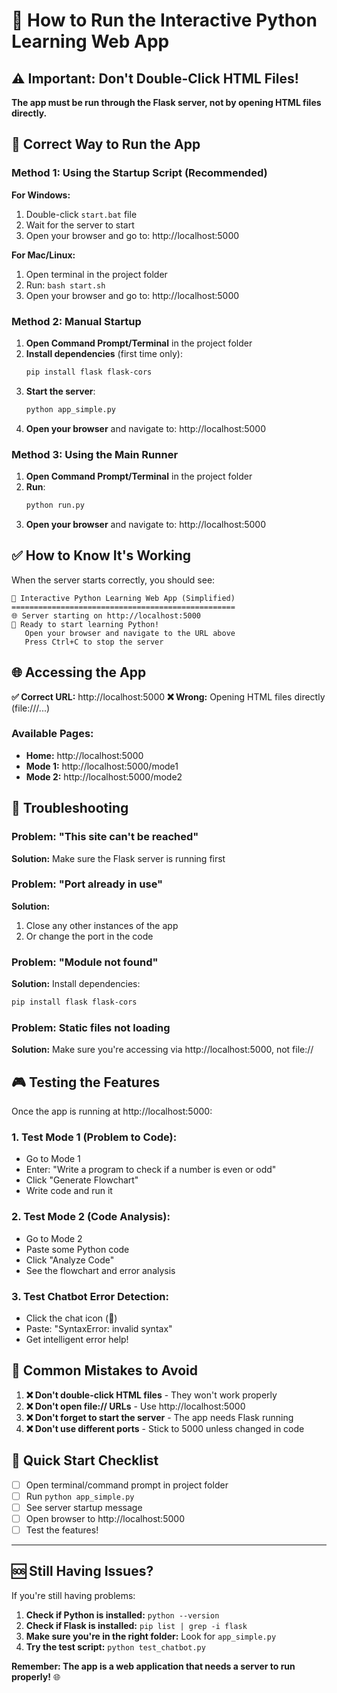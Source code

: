 # 🚀 How to Run the Interactive Python Learning Web App

## ⚠️ Important: Don't Double-Click HTML Files!

**The app must be run through the Flask server, not by opening HTML files directly.**

## 🎯 Correct Way to Run the App

### **Method 1: Using the Startup Script (Recommended)**

**For Windows:**
1. Double-click `start.bat` file
2. Wait for the server to start
3. Open your browser and go to: http://localhost:5000

**For Mac/Linux:**
1. Open terminal in the project folder
2. Run: `bash start.sh`
3. Open your browser and go to: http://localhost:5000

### **Method 2: Manual Startup**

1. **Open Command Prompt/Terminal** in the project folder
2. **Install dependencies** (first time only):
   ```bash
   pip install flask flask-cors
   ```
3. **Start the server**:
   ```bash
   python app_simple.py
   ```
4. **Open your browser** and navigate to: http://localhost:5000

### **Method 3: Using the Main Runner**

1. **Open Command Prompt/Terminal** in the project folder
2. **Run**:
   ```bash
   python run.py
   ```
3. **Open your browser** and navigate to: http://localhost:5000

## ✅ How to Know It's Working

When the server starts correctly, you should see:
```
🐍 Interactive Python Learning Web App (Simplified)
==================================================
🌐 Server starting on http://localhost:5000
🚀 Ready to start learning Python!
   Open your browser and navigate to the URL above
   Press Ctrl+C to stop the server
```

## 🌐 Accessing the App

**✅ Correct URL:** http://localhost:5000
**❌ Wrong:** Opening HTML files directly (file:///...)

### **Available Pages:**
- **Home:** http://localhost:5000
- **Mode 1:** http://localhost:5000/mode1
- **Mode 2:** http://localhost:5000/mode2

## 🔧 Troubleshooting

### **Problem: "This site can't be reached"**
**Solution:** Make sure the Flask server is running first

### **Problem: "Port already in use"**
**Solution:** 
1. Close any other instances of the app
2. Or change the port in the code

### **Problem: "Module not found"**
**Solution:** Install dependencies:
```bash
pip install flask flask-cors
```

### **Problem: Static files not loading**
**Solution:** Make sure you're accessing via http://localhost:5000, not file://

## 🎮 Testing the Features

Once the app is running at http://localhost:5000:

### **1. Test Mode 1 (Problem to Code):**
- Go to Mode 1
- Enter: "Write a program to check if a number is even or odd"
- Click "Generate Flowchart"
- Write code and run it

### **2. Test Mode 2 (Code Analysis):**
- Go to Mode 2
- Paste some Python code
- Click "Analyze Code"
- See the flowchart and error analysis

### **3. Test Chatbot Error Detection:**
- Click the chat icon (💬)
- Paste: "SyntaxError: invalid syntax"
- Get intelligent error help!

## 🛑 Common Mistakes to Avoid

1. **❌ Don't double-click HTML files** - They won't work properly
2. **❌ Don't open file:// URLs** - Use http://localhost:5000
3. **❌ Don't forget to start the server** - The app needs Flask running
4. **❌ Don't use different ports** - Stick to 5000 unless changed in code

## 🎯 Quick Start Checklist

- [ ] Open terminal/command prompt in project folder
- [ ] Run `python app_simple.py`
- [ ] See server startup message
- [ ] Open browser to http://localhost:5000
- [ ] Test the features!

---

## 🆘 Still Having Issues?

If you're still having problems:

1. **Check if Python is installed:** `python --version`
2. **Check if Flask is installed:** `pip list | grep -i flask`
3. **Make sure you're in the right folder:** Look for `app_simple.py`
4. **Try the test script:** `python test_chatbot.py`

**Remember: The app is a web application that needs a server to run properly!** 🌐

